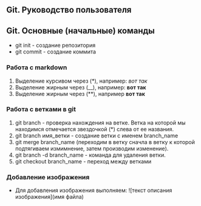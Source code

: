 ## Git. Руководство пользователя
## Git. Основные (начальные) команды
* git init - создание репозитория
* git commit - создание коммита
### Работа с markdown
1. Выделение курсивом через (*), например: *вот так*
2. Выделение жирным через (__), например: __вот так__
3. Выделение жирным через (**), например **вот так**
### Работа с ветками в git
1. git branch - проверка нахождения на ветке. Ветка на которой мы находимся отмечается звездочкой (*) слева от ее названия. 
2. git branch имя_ветки - создание ветки с именем branch_name 
3. git merge branch_name (переходим в ветку сначла в ветку к которой подтягиваем измимнение, затем производим изменение).
4. git branch -d branch_name - команда для удаления ветки. 
5. git checkout branch_name - переход между ветками
### Добавление изображения
- Для добавления изображения выполняем: ![текст описания изображения](имя файла) 